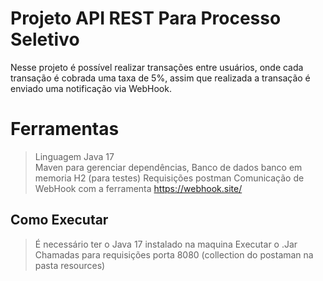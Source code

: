 # Projeto API REST Para Processo Seletivo 

Nesse projeto é possível realizar transações entre usuários, onde cada transação é cobrada uma taxa de 5%, assim que realizada a transação é enviado uma notificação via WebHook.


# Ferramentas

>Linguagem Java 17  
>Maven para gerenciar dependências, 
>Banco de dados banco em memoria  H2 (para testes)
>Requisições postman
>Comunicação de WebHook com a ferramenta https://webhook.site/


## Como Executar

>É necessário ter o Java 17 instalado na maquina 
>Executar o .Jar
>Chamadas para requisições porta 8080 (collection do postaman na pasta resources)
